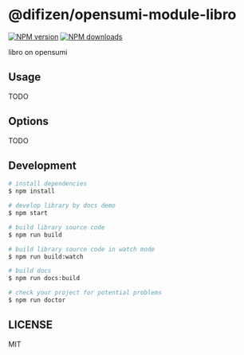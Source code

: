 # @difizen/opensumi-module-libro

[![NPM version](https://img.shields.io/npm/v/@difizen/opensumi-module-libro.svg?style=flat)](https://npmjs.org/package/@difizen/opensumi-module-libro)
[![NPM downloads](http://img.shields.io/npm/dm/@difizen/opensumi-module-libro.svg?style=flat)](https://npmjs.org/package/@difizen/opensumi-module-libro)

libro on opensumi

## Usage

TODO

## Options

TODO

## Development

```bash
# install dependencies
$ npm install

# develop library by docs demo
$ npm start

# build library source code
$ npm run build

# build library source code in watch mode
$ npm run build:watch

# build docs
$ npm run docs:build

# check your project for potential problems
$ npm run doctor
```

## LICENSE

MIT
